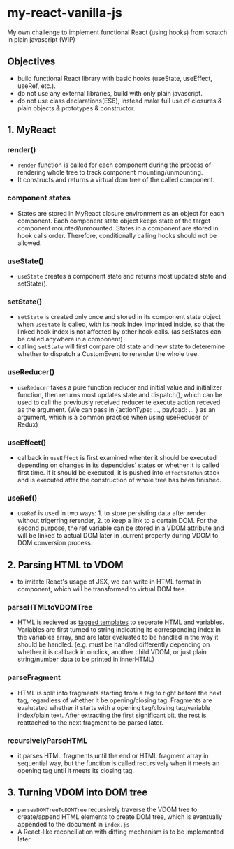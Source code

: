 # my-react-vanilla-js

My own challenge to implement functional React (using hooks) from scratch in plain javascript (WIP)

## Objectives
- build functional React library with basic hooks (useState, useEffect, useRef, etc.).
- do not use any external libraries, build with only plain javascript.
- do not use class declarations(ES6), instead make full use of closures & plain objects & prototypes & constructor.

## 1. MyReact
### render()
- ```render``` function is called for each component during the process of rendering whole tree to track component mounting/unmounting. 
- It constructs and returns a virtual dom tree of the called component.
### component states
- States are stored in MyReact closure environment as an object for each component. Each component state object keeps state of the target component mounted/unmounted. States in a component are stored in hook calls order. Therefore, conditionally calling hooks should not be allowed.
### useState()
- ```useState``` creates a component state and returns most updated state and setState().
### setState()
- ```setState``` is created only once and stored in its component state object when ```useState``` is called, with its hook index imprinted inside, so that the linked hook index is not affected by other hook calls. (as setStates can be called anywhere in a component)
- calling ```setState``` will first compare old state and new state to deteremine whether to dispatch a CustomEvent to rerender the whole tree.
### useReducer()
- ```useReducer``` takes a pure function reducer and initial value and initializer function, then returns most updates state and dispatch(), which can be used to call the previously received reducer te execute action receved as the argument. (We can pass in {actionType: ..., payload: ... } as an argument, which is a common practice when using useReducer or Redux)
### useEffect()
- callback in ```useEffect``` is first examined whehter it should be executed depending on changes in its dependcies' states or whether it is called first time. If it should be executed, it is pushed into ```effectsToRun``` stack and is executed after the construction of whole tree has been finished.
### useRef()
- ```useRef``` is used in two ways: 1. to store persisting data after render without trigerring rerender, 2. to keep a link to a certain DOM. For the second purpose, the ref variable can be stored in a VDOM attribute and will be linked to actual DOM later in .current property during VDOM to DOM conversion process.

## 2. Parsing HTML to VDOM
- to imitate React's usage of JSX, we can write in HTML format in component, which will be transformed to virtual DOM tree.
### parseHTMLtoVDOMTree
- HTML is recieved as [tagged templates](https://developer.mozilla.org/en-US/docs/Web/JavaScript/Reference/Template_literals#tagged_templates) to seperate HTML and variables. Variables are first turned to string indicating its corresponding index in the variables array, and are later evaluated to be handled in the way it should be handled. (e.g. must be handled differently depending on whether it is callback in onclick, another child VDOM, or just plain string/number data to be printed in innerHTML)
### parseFragment
- HTML is split into fragments starting from a tag to right before the next tag, regardless of whether it be opening/closing tag. Fragments are evalutated whether it starts with a opening tag/closing tag/variable index/plain text. After extracting the first significant bit, the rest is reattached to the next fragment to be parsed later.
### recursivelyParseHTML
- it parses HTML fragments until the end or HTML fragment array in sequential way, but the function is called recursively when it meets an opening tag until it meets its closing tag.
## 3. Turning VDOM into DOM tree
- ```parseVDOMTreeToDOMTree``` recursively traverse the VDOM tree to create/append HTML elements to create DOM tree, which is eventually appended to the document in ```index.js```
- A React-like reconciliation with diffing mechanism is to be implemented later.

